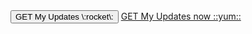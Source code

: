 <button onclick="ml_account('webforms', '2301916', 'g1t2k6', 'show')">
GET My Updates \:rocket\:</button>
<a href="javascript:;" onclick="ml_account('webforms', '2301916', 'g1t2k6', 'show')">
GET My Updates now ::yum::
</a>